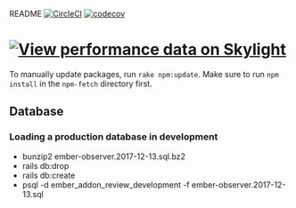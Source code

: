README [![CircleCI](https://circleci.com/gh/emberobserver/server.svg?style=svg)](https://circleci.com/gh/emberobserver/server) [![codecov](https://codecov.io/gh/emberobserver/server/branch/master/graph/badge.svg)](https://codecov.io/gh/emberobserver/server)

[![View performance data on Skylight](https://badges.skylight.io/status/NOOYkniWkQWj.svg)](https://oss.skylight.io/app/applications/NOOYkniWkQWj)
======
To manually update packages, run `rake npm:update`.  Make sure to run `npm install` in the `npm-fetch` directory first.

## Database

### Loading a production database in development

* bunzip2 ember-observer.2017-12-13.sql.bz2
* rails db:drop
* rails db:create
* psql -d ember_addon_review_development -f ember-observer.2017-12-13.sql

